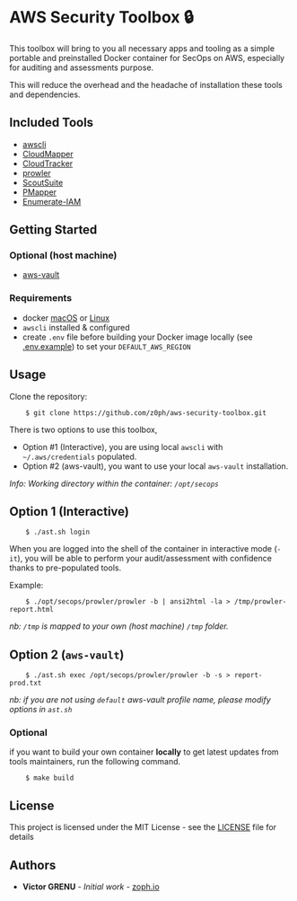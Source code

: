 # AWS Security Toolbox :lock:

This toolbox will bring to you all necessary apps and tooling as a simple portable and preinstalled Docker container for SecOps on AWS, especially for auditing and assessments purpose.

This will reduce the overhead and the headache of installation these tools and dependencies.

## Included Tools

- [awscli](https://aws.amazon.com/cli/)
- [CloudMapper](https://github.com/duo-labs/cloudmapper)
- [CloudTracker](https://github.com/duo-labs/cloudtracker)
- [prowler](https://github.com/toniblyx/prowler)
- [ScoutSuite](https://github.com/nccgroup/ScoutSuite)
- [PMapper](https://github.com/nccgroup/PMapper)
- [Enumerate-IAM](https://github.com/andresriancho/enumerate-iam)

## Getting Started

### Optional (host machine)

- [aws-vault](https://github.com/99designs/aws-vault)

### Requirements

- docker [macOS](https://docs.docker.com/docker-for-mac/) or [Linux](https://docs.docker.com/install/linux/docker-ce/debian/)
- `awscli` installed & configured
- create `.env` file before building your Docker image locally (see [.env.example](./.env.example)) to set your `DEFAULT_AWS_REGION`

## Usage

Clone the repository:

        $ git clone https://github.com/z0ph/aws-security-toolbox.git

There is two options to use this toolbox,

- Option #1 (Interactive), you are using local `awscli` with `~/.aws/credentials` populated.
- Option #2 (aws-vault), you want to use your local `aws-vault` installation.

*Info: Working directory within the container: `/opt/secops`*

## Option 1 (Interactive)

        $ ./ast.sh login

When you are logged into the shell of the container in interactive mode (`-it`), you will be able to perform your audit/assessment with confidence thanks to pre-populated tools.

Example:

        $ ./opt/secops/prowler/prowler -b | ansi2html -la > /tmp/prowler-report.html

*nb: `/tmp` is mapped to your own (host machine) `/tmp` folder.*

## Option 2 (`aws-vault`)

        $ ./ast.sh exec /opt/secops/prowler/prowler -b -s > report-prod.txt 

*nb: if you are not using `default` aws-vault profile name, please modify options in `ast.sh`*

### Optional

if you want to build your own container **locally** to get latest updates from tools maintainers, run the following command.

        $ make build

## License

This project is licensed under the MIT License - see the [LICENSE](LICENSE) file for details

## Authors

* **Victor GRENU** - *Initial work* - [zoph.io](https://github.com/zoph-io)